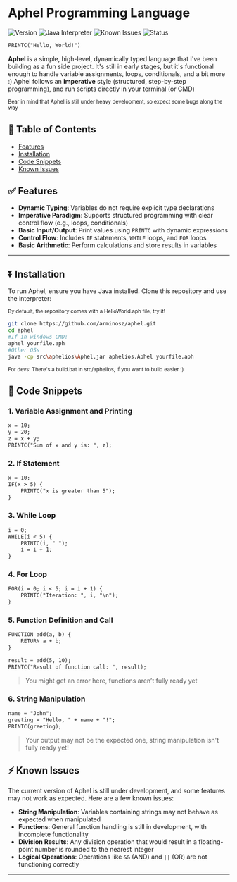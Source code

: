 # Aphel Programming Language
![Version](https://img.shields.io/badge/version-1.0.0-blue.svg) ![Java Interpreter](https://img.shields.io/badge/runs%20on-Java-yellow.svg) ![Known Issues](https://img.shields.io/badge/issues-strings%2C%20functions%2C%20logic-red.svg) ![Status](https://img.shields.io/badge/status-experimental-magenta)
```txt
PRINTC("Hello, World!")
```
**Aphel** is a simple, high-level, dynamically typed language that I've been building as a fun side project. It's still in early stages, but it's functional enough to handle variable assignments, loops, conditionals, and a bit more :)
Aphel follows an **imperative** style (structured, step-by-step programming), and run scripts directly in your terminal (or CMD)

<sub>Bear in mind that Aphel is still under heavy development, so expect some bugs along the way</sub>

## 🔰 Table of Contents
- [Features](#-features)
- [Installation](#-installation)
- [Code Snippets](#-code-snippets)
- [Known Issues](#-known-issues)
## ✅ Features

- **Dynamic Typing**: Variables do not require explicit type declarations
- **Imperative Paradigm**: Supports structured programming with clear control flow (e.g., loops, conditionals)
- **Basic Input/Output**: Print values using `PRINTC` with dynamic expressions
- **Control Flow**: Includes `IF` statements, `WHILE` loops, and `FOR` loops
- **Basic Arithmetic**: Perform calculations and store results in variables

---

## ⏬ Installation

To run Aphel, ensure you have Java installed. Clone this repository and use the interpreter:

<sub>By default, the repository comes with a HelloWorld.aph file, try it!</sub>
```bash
git clone https://github.com/arminosz/aphel.git
cd aphel
#If in windows CMD:
aphel yourfile.aph
#Other OSs
java -cp src\aphelios\Aphel.jar aphelios.Aphel yourfile.aph
```
<sub>For devs: There's a build.bat in src/aphelios, if you want to build easier :)</sub>


## 🏴 Code Snippets

### 1. **Variable Assignment and Printing**

```txt
x = 10;
y = 20;
z = x + y;
PRINTC("Sum of x and y is: ", z);
```

### 2. **If Statement**

```txt
x = 10;
IF(x > 5) {
    PRINTC("x is greater than 5");
}
```

### 3. **While Loop**

```txt
i = 0;
WHILE(i < 5) {
    PRINTC(i, " ");
    i = i + 1;
}
```

### 4. **For Loop**

```txt
FOR(i = 0; i < 5; i = i + 1) {
    PRINTC("Iteration: ", i, "\n");
}
```

### 5. **Function Definition and Call**

```txt
FUNCTION add(a, b) {
    RETURN a + b;
}

result = add(5, 10);
PRINTC("Result of function call: ", result);
```
> You might get an error here, functions aren’t fully ready yet

### 6. **String Manipulation**

```txt
name = "John";
greeting = "Hello, " + name + "!";
PRINTC(greeting);
```
> Your output may not be the expected one, string manipulation isn't fully ready yet!


## ⚡ Known Issues

The current version of Aphel is still under development, and some features may not work as expected. Here are a few known issues:

- **String Manipulation**: Variables containing strings may not behave as expected when manipulated
- **Functions**: General function handling is still in development, with incomplete functionality
- **Division Results**: Any division operation that would result in a floating-point number is rounded to the nearest integer
- **Logical Operations**: Operations like `&&` (AND) and `||` (OR) are not functioning correctly

---
